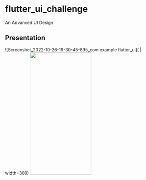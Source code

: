 # flutter_ui_challenge

An Advanced UI Design

## Presentation

![Screenshot_2022-10-26-19-30-45-895_com example flutter_ui]( | width=300)
<img src="[https://camo.githubusercontent.com/..." data-canonical-src="https://gyazo.com/eb5c5741b6a9a16c692170a41a49c858.png](https://user-images.githubusercontent.com/89297042/198082801-13504d08-e914-4b1c-8f27-82948809d913.jpg)" width="200" height="400" />

